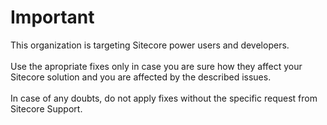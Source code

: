 # Important

This organization is targeting Sitecore power users and developers.<br/><br/>
Use the apropriate fixes only in case you are sure how they affect your Sitecore solution and you are affected by the described issues.<br/>
<br/>
In case of any doubts, do not apply fixes without the specific request from Sitecore Support.
